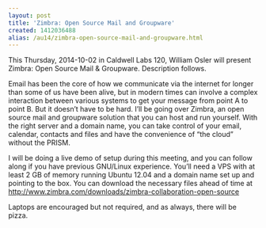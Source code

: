 ```yaml
---
layout: post
title: 'Zimbra: Open Source Mail and Groupware'
created: 1412036488
alias: /au14/zimbra-open-source-mail-and-groupware.html
---
```

This Thursday, 2014-10-02 in Caldwell Labs 120, William Osler will present Zimbra: Open Source Mail & Groupware. Description follows.

Email has been the core of how we communicate via the internet for longer than some of us have been alive, but in modern times can involve a complex interaction between various systems to get your message from point A to point B. But it doesn’t have to be hard. I’ll be going over Zimbra, an open source mail and groupware solution that you can host and run yourself. With the right server and a domain name, you can take control of your email, calendar, contacts and files and have the convenience of “the cloud” without the PRISM.

I will be doing a live demo of setup during this meeting, and you can follow along if you have previous GNU/Linux experience. You’ll need a VPS with at least 2 GB of memory running Ubuntu 12.04 and a domain name set up and pointing to the box. You can download the necessary files ahead of time at http://www.zimbra.com/downloads/zimbra-collaboration-open-source

Laptops are encouraged but not required, and as always, there will be pizza.
